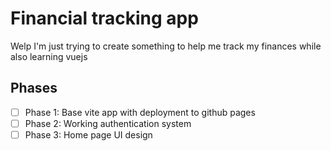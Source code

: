 # Financial tracking app

Welp I'm just trying to create something to help me track my finances while also learning vuejs

## Phases

- [ ] Phase 1: Base vite app with deployment to github pages
- [ ] Phase 2: Working authentication system
- [ ] Phase 3: Home page UI design
